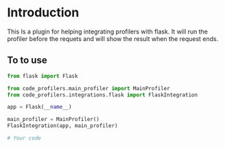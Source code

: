 # Introduction
This Is a plugin for helping integrating profilers with flask.
It will run the profiler before the requets and will show the result when the request ends.

## To to use
```python
from flask import Flask

from code_profilers.main_profiler import MainProfiler
from code_profilers.integrations.flask import FlaskIntegration

app = Flask(__name__)

main_profiler = MainProfiler()
FlaskIntegration(app, main_profiler)

# Your code
```
